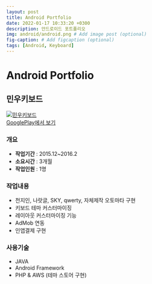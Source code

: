 ```yaml
---
layout: post
title: Android Portfolio
date: 2022-01-17 10:33:20 +0300
description: 안드로이드 포트폴리오
img: android/android.png # Add image post (optional)
fig-caption: # Add figcaption (optional)
tags: [Android, Keyboard]
---
```


# Android Portfolio

## 민우키보드

[![민우키보드]({{site.baseurl}}/assets/img/android/mw.png)](https://play.google.com/store/apps/details?id=psn.FADAK.MinWooKey)   
[GooglePlay에서 보기](https://play.google.com/store/apps/details?id=psn.FADAK.MinWooKey)

### 개요
* **작업기간** : 2015.12~2016.2
* **소요시간** : 3개월
* **작업인원** : 1명

### 작업내용
* 천지인, 나랏글, SKY, qwerty, 자체제작 오토마타 구현
* 키보드 테마 커스터마이징
* 레이아웃 커스터마이징 기능 
* AdMob 연동
* 인앱결제 구현


### 사용기술
* JAVA
* Android Framework
* PHP & AWS (테마 스토어 구현)

